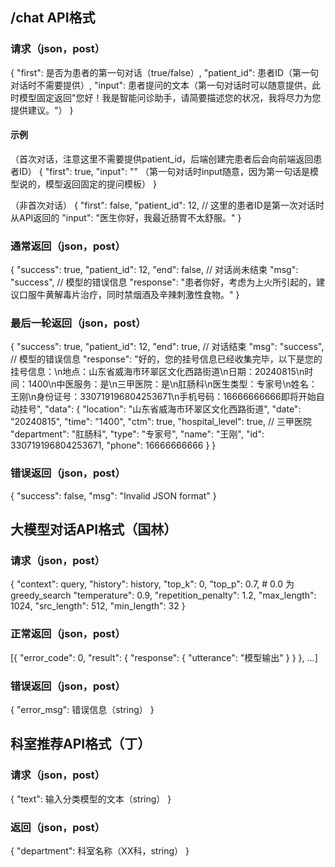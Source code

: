 
## /chat API格式
### 请求（json，post）
{
    "first": 是否为患者的第一句对话（true/false）,
    "patient_id": 患者ID（第一句对话时不需要提供）,
    "input": 患者提问的文本（第一句对话时可以随意提供，此时模型固定返回"您好！我是智能问诊助手，请简要描述您的状况，我将尽力为您提供建议。"）
}

#### 示例
（首次对话，注意这里不需要提供patient_id，后端创建完患者后会向前端返回患者ID）
{
    "first": true,
    "input": "" （第一句对话时input随意，因为第一句话是模型说的，模型返回固定的提问模板）
}

（非首次对话）
{
    "first": false,
    "patient_id": 12,       // 这里的患者ID是第一次对话时从API返回的
    "input": "医生你好，我最近肠胃不太舒服。"
}

### 通常返回（json，post）
{
    "success": true,
    "patient_id": 12,
    "end": false,           // 对话尚未结束
    "msg": "success",       // 模型的错误信息
    "response": "患者你好，考虑为上火所引起的，建议口服牛黄解毒片治疗，同时禁烟酒及辛辣刺激性食物。"
}

### 最后一轮返回（json，post）
{
    "success": true,
    "patient_id": 12,
    "end": true,                // 对话结束
    "msg": "success",           // 模型的错误信息
    "response": "好的，您的挂号信息已经收集完毕，以下是您的挂号信息：\n地点：山东省威海市环翠区文化西路街道\n日期：20240815\n时间：1400\n中医服务：是\n三甲医院：是\n肛肠科\n医生类型：专家号\n姓名：王刚\n身份证号：330719196804253671\n手机号码：16666666666即将开始自动挂号",
    "data": {
        "location": "山东省威海市环翠区文化西路街道",
        "date": "20240815",
        "time": "1400",
        "ctm": true,
        "hospital_level": true, // 三甲医院
        "department": "肛肠科",
        "type": "专家号",
        "name": "王刚",
        "id": 330719196804253671,
        "phone": 16666666666
    }
}

### 错误返回（json，post）
{
    "success": false,
    "msg": "Invalid JSON format"
}

## 大模型对话API格式（国林）
### 请求（json，post）
{
    "context": query,
    "history": history,
    "top_k": 0,
    "top_p": 0.7,               # 0.0 为 greedy_search
    "temperature": 0.9,
    "repetition_penalty": 1.2,
    "max_length": 1024,
    "src_length": 512,
    "min_length": 32
}

### 正常返回（json，post）
[{
    "error_code": 0,
    "result": {
        "response": {
            "utterance": "模型输出"
        }
    }
}, ...]

### 错误返回（json，post）
{
    "error_msg": 错误信息（string）
}

## 科室推荐API格式（丁）
### 请求（json，post）
{
    "text": 输入分类模型的文本（string）
}

### 返回（json，post）
{
    "department": 科室名称（XX科，string）
}
